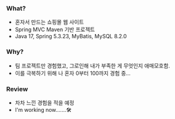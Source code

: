 ### What?
- 혼자서 만드는 쇼핑몰 웹 사이트
- Spring MVC Maven 기반 프로젝트
- Java 17, Spring 5.3.23, MyBatis, MySQL 8.2.0

### Why?
- 팀 프로젝트만 경험했고, 그로인해 내가 부족한 게 무엇인지 애매모호함.
- 이를 극복하기 위해 나 혼자 0부터 100까지 경험 중...

### Review
- 차차 느낀 경험을 적을 예정
- I'm working now.......🛠️
